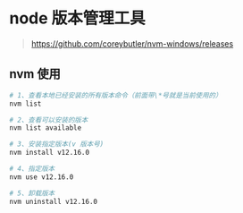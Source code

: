 # node 版本管理工具

> <https://github.com/coreybutler/nvm-windows/releases>

## nvm 使用

```sh
# 1、查看本地已经安装的所有版本命令（前面带\*号就是当前使用的）
nvm list

# 2、查看可以安装的版本
nvm list available

# 3、安装指定版本(v 版本号)
nvm install v12.16.0

# 4、指定版本
nvm use v12.16.0

# 5、卸载版本
nvm uninstall v12.16.0
```
